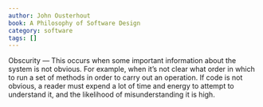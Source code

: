 ```yaml
---
author: John Ousterhout
book: A Philosophy of Software Design
category: software
tags: []
---
```

Obscurity — This occurs when some important information about the system is not obvious. For example, when it’s not clear what order in which to run a set of methods in order to carry out an operation. If code is not obvious, a reader must expend a lot of time and energy to attempt to understand it, and the likelihood of misunderstanding it is high.